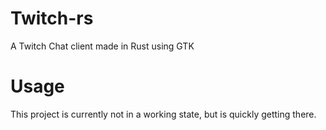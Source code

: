 # Twitch-rs
A Twitch Chat client made in Rust using GTK

# Usage
This project is currently not in a working state, but is quickly getting there.
